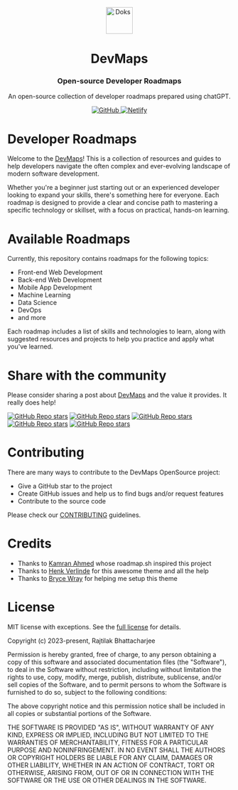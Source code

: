 <p align="center">
  <a href="https://getdoks.org/">
    <img alt="Doks" src="https://doks.netlify.app/doks.svg" width="60">
  </a>
</p>

<h1 align="center">
  DevMaps
</h1>

<h3 align="center">
  Open-source Developer Roadmaps
</h3>

<p align="center">
  An open-source collection of developer roadmaps prepared using chatGPT.
</p>

<p align="center">
  <a href="https://github.com/rajtilakjee/devmaps/blob/main/LICENSE">
    <img src="https://img.shields.io/github/license/h-enk/doks?style=flat-square" alt="GitHub">
  </a>
  <a href="https://app.netlify.com/sites/devmaps/deploys">
    <img src="https://img.shields.io/netlify/8a1009d5-88ac-413e-96ef-3f928674a083?style=flat-square" alt="Netlify">
  </a>
</p>

# Developer Roadmaps

Welcome to the [DevMaps](https://devmaps.netlify.app/)! This is a collection of resources and guides to help developers navigate the often complex and ever-evolving landscape of modern software development.

Whether you're a beginner just starting out or an experienced developer looking to expand your skills, there's something here for everyone. Each roadmap is designed to provide a clear and concise path to mastering a specific technology or skillset, with a focus on practical, hands-on learning.

# Available Roadmaps

Currently, this repository contains roadmaps for the following topics:

 - Front-end Web Development
 - Back-end Web Development
 - Mobile App Development
 - Machine Learning
 - Data Science
 - DevOps
 - and more

Each roadmap includes a list of skills and technologies to learn, along with suggested resources and projects to help you practice and apply what you've learned.

# Share with the community

Please consider sharing a post about [DevMaps](https://devmaps.netlify.app/) and the value it provides. It really does help!

[![GitHub Repo stars](https://img.shields.io/badge/share%20on-reddit-red?logo=reddit)](https://reddit.com/submit?url=https://devmaps.netlify.app/&title=Developer%20roadmaps,%20guides%20and%20other%20resources%20for%20Developers)
[![GitHub Repo stars](https://img.shields.io/badge/share%20on-hacker%20news-orange?logo=ycombinator)](https://news.ycombinator.com/submitlink?u=https://devmaps.netlify.app/)
[![GitHub Repo stars](https://img.shields.io/badge/share%20on-twitter-03A9F4?logo=twitter)](https://twitter.com/share?url=https://devmaps.netlify.app/&text=Developer%20roadmaps,%20guides%20and%20other%20resources%20for%20Developers)
[![GitHub Repo stars](https://img.shields.io/badge/share%20on-facebook-1976D2?logo=facebook)](https://www.facebook.com/sharer/sharer.php?u=https://devmaps.netlify.app/)
[![GitHub Repo stars](https://img.shields.io/badge/share%20on-linkedin-3949AB?logo=linkedin)](https://www.linkedin.com/shareArticle?url=https://devmaps.netlify.app/&title=Developer%20roadmaps,%20guides%20and%20other%20resources%20for%20Developers)

# Contributing

There are many ways to contribute to the DevMaps OpenSource project:

 - Give a GitHub star to the project
 - Create GitHub issues and help us to find bugs and/or request features
 - Contribute to the source code

Please check our [CONTRIBUTING](CONTRIBUTING.md) guidelines.

# Credits

 - Thanks to [Kamran Ahmed](https://github.com/kamranahmedse/developer-roadmap) whose roadmap.sh inspired this project
 - Thanks to [Henk Verlinde](https://github.com/h-enk) for this awesome theme and all the help
 - Thanks to [Bryce Wray](https://github.com/brycewray) for helping me setup this theme

# License

MIT license with exceptions. See the [full license](LICENSE) for details.

Copyright (c) 2023-present, Rajtilak Bhattacharjee

Permission is hereby granted, free of charge, to any person obtaining a copy
of this software and associated documentation files (the "Software"), to deal
in the Software without restriction, including without limitation the rights
to use, copy, modify, merge, publish, distribute, sublicense, and/or sell
copies of the Software, and to permit persons to whom the Software is
furnished to do so, subject to the following conditions:

The above copyright notice and this permission notice shall be included in all
copies or substantial portions of the Software.

THE SOFTWARE IS PROVIDED "AS IS", WITHOUT WARRANTY OF ANY KIND, EXPRESS OR
IMPLIED, INCLUDING BUT NOT LIMITED TO THE WARRANTIES OF MERCHANTABILITY,
FITNESS FOR A PARTICULAR PURPOSE AND NONINFRINGEMENT. IN NO EVENT SHALL THE
AUTHORS OR COPYRIGHT HOLDERS BE LIABLE FOR ANY CLAIM, DAMAGES OR OTHER
LIABILITY, WHETHER IN AN ACTION OF CONTRACT, TORT OR OTHERWISE, ARISING FROM,
OUT OF OR IN CONNECTION WITH THE SOFTWARE OR THE USE OR OTHER DEALINGS IN THE
SOFTWARE.